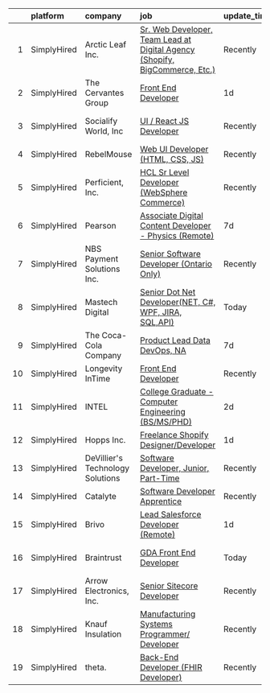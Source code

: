 

|    | platform    | company                          | job                                                                                                                                                                                       | update_time   | location                |
|---:|:------------|:---------------------------------|:------------------------------------------------------------------------------------------------------------------------------------------------------------------------------------------|:--------------|:------------------------|
|  1 | SimplyHired | Arctic Leaf Inc.                 | [Sr. Web Developer, Team Lead at Digital Agency (Shopify, BigCommerce, Etc.)](https://www.simplyhired.com/job/9sjYVWcvnaQFWY6TSsjh9oYrjsdign_Gg1o4VbCNIlZxYuq5P2h3_g?q=digital+developer) | Recently      | Remote                  |
|  2 | SimplyHired | The Cervantes Group              | [Front End Developer](https://www.simplyhired.com/job/367MJ2ec_qgq1hioyPbFB7xsEtDlFtzWkX1q3nmGPjOVIo9UrrADcA?q=digital+developer)                                                         | 1d            | Puerto Rico +1 location |
|  3 | SimplyHired | Socialify World, Inc             | [UI / React JS Developer](https://www.simplyhired.com/job/nVOskS2t1xZHdo0tOWzXYRLJ7IGEpviq625bLsHeHCTCe1gDVA07UA?q=digital+developer)                                                     | Recently      | San Francisco, CA       |
|  4 | SimplyHired | RebelMouse                       | [Web UI Developer (HTML, CSS, JS)](https://www.simplyhired.com/job/o2TW80hr5JBXeskkazI9of-OqBBQ83skSAGYfyzO_Ez2optae9evhw?q=digital+developer)                                            | Recently      | Remote                  |
|  5 | SimplyHired | Perficient, Inc.                 | [HCL Sr Level Developer (WebSphere Commerce)](https://www.simplyhired.com/job/ht1LXYMSOAt4niOiqavAX--ehgI8CVubcxeRyZn0_BRS7CqsaVhgUQ?q=digital+developer)                                 | Recently      | Cincinnati, OH          |
|  6 | SimplyHired | Pearson                          | [Associate Digital Content Developer - Physics (Remote)](https://www.simplyhired.com/job/hPFTtnQPv8V9Q8lZCjnf1h1WbDwxX9XwmsRNnD7XDkl0r3vlj5PIsQ?q=digital+developer)                      | 7d            | Boise, ID +51 locations |
|  7 | SimplyHired | NBS Payment Solutions Inc.       | [Senior Software Developer (Ontario Only)](https://www.simplyhired.com/job/zcypnE66QYU4f8tVLv2QnwbVczzo5OUgDzf49Zz8D72BdfsL_TeySw?q=digital+developer)                                    | Recently      | Toronto, OH             |
|  8 | SimplyHired | Mastech Digital                  | [Senior Dot Net Developer(NET, C#, WPF, JIRA, SQL,API)](https://www.simplyhired.com/job/mugdXRHfB2SIJr5NaaT75M9INBUGi5rVnUaAjn689YhvnF-J-yhigQ?q=digital+developer)                       | Today         | Remote                  |
|  9 | SimplyHired | The Coca-Cola Company            | [Product Lead Data DevOps, NA](https://www.simplyhired.com/job/D0ty_x4wcgM__TrolAt5_46L3nt6qPgqbGahNCaiw2zGMkjL1INcCg?q=digital+developer)                                                | 7d            | Atlanta, GA             |
| 10 | SimplyHired | Longevity InTime                 | [Front End Developer](https://www.simplyhired.com/job/N7WOHQsc_6XvxJ72RCvs4erI-JW1qd-c2q6_QrPmt6XBKcolqp89zg?q=digital+developer)                                                         | Recently      | Remote                  |
| 11 | SimplyHired | INTEL                            | [College Graduate - Computer Engineering (BS/MS/PHD)](https://www.simplyhired.com/job/-LAU3MDG1qlGO8sXoATztGEh6-Op3PVclcHUHI8AZRohs3zJjD0Eow?q=digital+developer)                         | 2d            | Santa Clara, CA         |
| 12 | SimplyHired | Hopps Inc.                       | [Freelance Shopify Designer/Developer](https://www.simplyhired.com/job/04eXBuzSdk2C27SvQs_iZB1CbnYEYHKGWbVPpiY1K6XSlFM3Mep7jg?q=digital+developer)                                        | 1d            | Remote                  |
| 13 | SimplyHired | DeVillier's Technology Solutions | [Software Developer, Junior, Part-Time](https://www.simplyhired.com/job/n3QjirEF9CwcOz3IPoRAuyDAimMDiOtuGoZO5HJ-2RQf7ZUYDZ-7gA?q=digital+developer)                                       | Recently      | Remote                  |
| 14 | SimplyHired | Catalyte                         | [Software Developer Apprentice](https://www.simplyhired.com/job/Cqp3Fx4UvIt9ym9ItxJcE8IVW_ECYWtkucyY3CTeMMzUHVyyRUkz5A?q=digital+developer)                                               | Recently      | Seattle, WA             |
| 15 | SimplyHired | Brivo                            | [Lead Salesforce Developer (Remote)](https://www.simplyhired.com/job/uVYOmahYPCbq6ra8VvcI8VgLQuAe5H5v-DrIbSNM7Haao1wSsjIVlw?q=digital+developer)                                          | 1d            | Bethesda, MD            |
| 16 | SimplyHired | Braintrust                       | [GDA Front End Developer](https://www.simplyhired.com/job/jaGs-WIO1lhcFpGFr637lBI3-s5yvFvuNUa0q1CtXUud-SoPM0FR9Q?q=digital+developer)                                                     | Today         | San Francisco, CA       |
| 17 | SimplyHired | Arrow Electronics, Inc.          | [Senior Sitecore Developer](https://www.simplyhired.com/job/pW0u-RlO-u4J7HMkTqR0FJeFOglnH4opgho19xVKBio2aJW0MVk1Fg?q=digital+developer)                                                   | Recently      | Hawi, HI                |
| 18 | SimplyHired | Knauf Insulation                 | [Manufacturing Systems Programmer/ Developer](https://www.simplyhired.com/job/oCvXdl-rnYZvuXF1FdqX-H5Vn5E3yFypjngYpeMi1hrMpLgBiNwYwQ?q=digital+developer)                                 | Recently      | Lanett, AL              |
| 19 | SimplyHired | theta.                           | [Back-End Developer (FHIR Developer)](https://www.simplyhired.com/job/7-qRRmYsssUKPZNvjh-l1uGP8AhTA1lQl_jNLTlod44tMCgugYAbqQ?q=digital+developer)                                         | Recently      | Remote                  |